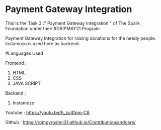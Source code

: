 # Payment Gateway Integration
This is the Task 3 :" Payment Gateway Integration " of The Spark Foundation under their #GRIPMAY21 Program

Payment Gateway Integration for raising donations for the needy people. Instamozo is used here as backend.

#Languages Used

Frontend :

1. HTML
2. CSS
3. JAVA SCRIPT

Backend :
1. Instamozo

Youtube :
https://youtu.be/h_zc4fpm-C8

Github :
https://rompyroshni31.github.io/Contributionsandcare/
